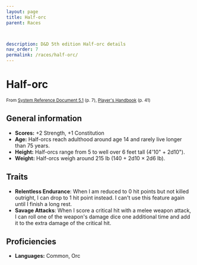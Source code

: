 ```yaml
---
layout: page
title: Half-orc
parent: Races



description: D&D 5th edition Half-orc details
nav_order: 7
permalink: /races/half-orc/
---
```


# Half-orc

<small>From <a target="_blank" href="https://media.wizards.com/2016/downloads/DND/SRD-OGL_V5.1.pdf">System Reference Document 5.1</a> (p. 7), <a target="_blank" href="https://dnd.wizards.com/products/tabletop-games/rpg-products/rpg_playershandbook">Player's Handbook</a> (p. 41)</small>


## General information

- **Scores:** +2 Strength, +1 Constitution
- **Age:** Half-orcs reach adulthood around age 14 and rarely live longer than 75 years.
- **Height:** Half-orcs range from 5 to well over 6 feet tall (4'10" + 2d10").
- **Weight:** Half-orcs weigh around 215 lb (140 + 2d10 × 2d6 lb).

## Traits

- **Relentless Endurance**: When I am reduced to 0 hit points but not killed outright, I can drop to 1 hit point instead. I can't use this feature again until I finish a long rest.
- **Savage Attacks**: When I score a critical hit with a melee weapon attack, I can roll one of the weapon's damage dice one additional time and add it to the extra damage of the critical hit.

## Proficiencies

- **Languages:** Common, Orc